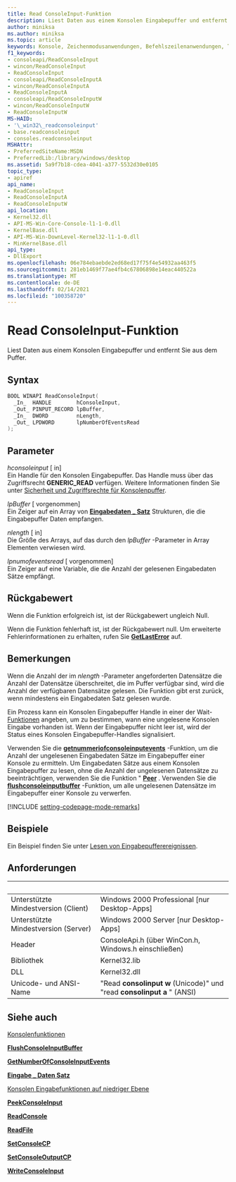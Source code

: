 ```yaml
---
title: Read ConsoleInput-Funktion
description: Liest Daten aus einem Konsolen Eingabepuffer und entfernt Sie aus dem Puffer.
author: miniksa
ms.author: miniksa
ms.topic: article
keywords: Konsole, Zeichenmodusanwendungen, Befehlszeilenanwendungen, Terminalanwendungen, Konsolen-API
f1_keywords:
- consoleapi/ReadConsoleInput
- wincon/ReadConsoleInput
- ReadConsoleInput
- consoleapi/ReadConsoleInputA
- wincon/ReadConsoleInputA
- ReadConsoleInputA
- consoleapi/ReadConsoleInputW
- wincon/ReadConsoleInputW
- ReadConsoleInputW
MS-HAID:
- '\_win32\_readconsoleinput'
- base.readconsoleinput
- consoles.readconsoleinput
MSHAttr:
- PreferredSiteName:MSDN
- PreferredLib:/library/windows/desktop
ms.assetid: 5a9f7b18-cdea-4041-a377-5532d30e0105
topic_type:
- apiref
api_name:
- ReadConsoleInput
- ReadConsoleInputA
- ReadConsoleInputW
api_location:
- Kernel32.dll
- API-MS-Win-Core-Console-l1-1-0.dll
- KernelBase.dll
- API-MS-Win-DownLevel-Kernel32-l1-1-0.dll
- MinKernelBase.dll
api_type:
- DllExport
ms.openlocfilehash: 06e784ebaebde2ed68ed17f75f4e54932aa463f5
ms.sourcegitcommit: 281eb1469f77ae4fb4c67806898e14eac440522a
ms.translationtype: MT
ms.contentlocale: de-DE
ms.lasthandoff: 02/14/2021
ms.locfileid: "100358720"
---
```

# <a name="readconsoleinput-function"></a>Read ConsoleInput-Funktion

Liest Daten aus einem Konsolen Eingabepuffer und entfernt Sie aus dem Puffer.

## <a name="syntax"></a>Syntax

```C
BOOL WINAPI ReadConsoleInput(
  _In_  HANDLE        hConsoleInput,
  _Out_ PINPUT_RECORD lpBuffer,
  _In_  DWORD         nLength,
  _Out_ LPDWORD       lpNumberOfEventsRead
);
```

## <a name="parameters"></a>Parameter

*hconsoleinput* \[ in\]  
Ein Handle für den Konsolen Eingabepuffer. Das Handle muss über das Zugriffsrecht **GENERIC\_READ** verfügen. Weitere Informationen finden Sie unter [Sicherheit und Zugriffsrechte für Konsolenpuffer](console-buffer-security-and-access-rights.md).

*lpBuffer* \[ vorgenommen\]  
Ein Zeiger auf ein Array von [**Eingabedaten \_ Satz**](input-record-str.md) Strukturen, die die Eingabepuffer Daten empfangen.

*nlength* \[ in\]  
Die Größe des Arrays, auf das durch den *lpBuffer* -Parameter in Array Elementen verwiesen wird.

*lpnumofeventsread* \[ vorgenommen\]  
Ein Zeiger auf eine Variable, die die Anzahl der gelesenen Eingabedaten Sätze empfängt.

## <a name="return-value"></a>Rückgabewert

Wenn die Funktion erfolgreich ist, ist der Rückgabewert ungleich Null.

Wenn die Funktion fehlerhaft ist, ist der Rückgabewert null. Um erweiterte Fehlerinformationen zu erhalten, rufen Sie [**GetLastError**](/windows/win32/api/errhandlingapi/nf-errhandlingapi-getlasterror) auf.

## <a name="remarks"></a>Bemerkungen

Wenn die Anzahl der im *nlength* -Parameter angeforderten Datensätze die Anzahl der Datensätze überschreitet, die im Puffer verfügbar sind, wird die Anzahl der verfügbaren Datensätze gelesen. Die Funktion gibt erst zurück, wenn mindestens ein Eingabedaten Satz gelesen wurde.

Ein Prozess kann ein Konsolen Eingabepuffer Handle in einer der Wait- [Funktionen](/windows/win32/sync/wait-functions) angeben, um zu bestimmen, wann eine ungelesene Konsolen Eingabe vorhanden ist. Wenn der Eingabepuffer nicht leer ist, wird der Status eines Konsolen Eingabepuffer-Handles signalisiert.

Verwenden Sie die [**getnummeriofconsoleinputevents**](getnumberofconsoleinputevents.md) -Funktion, um die Anzahl der ungelesenen Eingabedaten Sätze im Eingabepuffer einer Konsole zu ermitteln. Um Eingabedaten Sätze aus einem Konsolen Eingabepuffer zu lesen, ohne die Anzahl der ungelesenen Datensätze zu beeinträchtigen, verwenden Sie die Funktion " [**Peer**](peekconsoleinput.md) . Verwenden Sie die [**flushconsoleinputbuffer**](flushconsoleinputbuffer.md) -Funktion, um alle ungelesenen Datensätze im Eingabepuffer einer Konsole zu verwerfen.

[!INCLUDE [setting-codepage-mode-remarks](./includes/setting-codepage-mode-remarks.md)]

## <a name="examples"></a>Beispiele

Ein Beispiel finden Sie unter [Lesen von Eingabepufferereignissen](reading-input-buffer-events.md).

## <a name="requirements"></a>Anforderungen

| &nbsp; | &nbsp; |
|-|-|
| Unterstützte Mindestversion (Client) | Windows 2000 Professional \[nur Desktop-Apps\] |
| Unterstützte Mindestversion (Server) | Windows 2000 Server \[nur Desktop-Apps\] |
| Header | ConsoleApi.h (über WinCon.h, Windows.h einschließen) |
| Bibliothek | Kernel32.lib |
| DLL | Kernel32.dll |
| Unicode- und ANSI-Name | "Read **consolinput w** (Unicode)" und "read **consolinput a** " (ANSI) |

## <a name="see-also"></a>Siehe auch

[Konsolenfunktionen](console-functions.md)

[**FlushConsoleInputBuffer**](flushconsoleinputbuffer.md)

[**GetNumberOfConsoleInputEvents**](getnumberofconsoleinputevents.md)

[**Eingabe \_ Daten Satz**](input-record-str.md)

[Konsolen Eingabefunktionen auf niedriger Ebene](low-level-console-input-functions.md)

[**PeekConsoleInput**](peekconsoleinput.md)

[**ReadConsole**](readconsole.md)

[**ReadFile**](/windows/win32/api/fileapi/nf-fileapi-readfile)

[**SetConsoleCP**](setconsolecp.md)

[**SetConsoleOutputCP**](setconsoleoutputcp.md)

[**WriteConsoleInput**](writeconsoleinput.md)